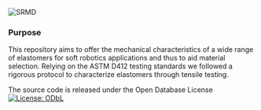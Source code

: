 ![SRMD](https://user-images.githubusercontent.com/36209435/72664756-f5b6d600-3a01-11ea-88b2-a3f3e46fe9f6.png)


### Purpose

This repository aims to offer the mechanical characteristics of a wide range of elastomers for soft robotics
applications and thus to aid material selection. Relying on the ASTM D412 testing standards we followed a rigorous protocol to characterize elastomers through tensile testing.


The source code is released under the Open Database License
[![License: ODbL](https://img.shields.io/badge/License-ODbL-brightgreen.svg)](https://opendatacommons.org/licenses/odbl/)
